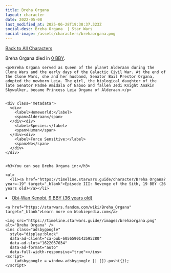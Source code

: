 ```yaml
---
title: Breha Organa
layout: character
date: 2022-05-08
last_modified_at: 2025-06-28T19:38:37.323Z
social-desc: Breha Organa  | Star Wars
social-image: /assets/characters/brehaorgana.png
---
```

<a href="/character" class="smaller">Back to All Characters</a>

<div class="character-profile container">
  <div class="col-10">
    <p>
    Breha Organa         died in <a href="https://timeline.starwars.guide/character/Breha Organa?year=0" target="_blank">0 BBY</a>.    
    </p>

    <p>Breha Organa served as Queen of the planet Alderaan during the Clone Wars and the early days of the Galactic Civil War. At the end of the Clone Wars, she and her husband, Senator Bail Prestor Organa, adopted the newborn Leia. The girl, the biological daughter of the late Senator Padmé Amidala of Naboo and fallen Jedi Knight Anakin Skywalker, became Princess Leia Organa of Alderaan.</p>


    <div class='metadata'>
      <div>
        <label>Homeworld:</label>
        <span>Alderaan</span>
      </div><div>
        <label>Species:</label>
        <span>Human</span>
      </div><div>
        <label>Force Sensitive:</label>
        <span>No</span>
      </div>
    </div>


    <h3>You can see Breha Organa in:</h3>

    <ul>
      <li><a href="https://timeline.starwars.guide/character/Breha Organa?year=-19" target="_blank">Episode III: Revenge of the Sith, 19 BBY (26 years old)</a></li>
  <li><a href="https://timeline.starwars.guide/character/Breha Organa?year=-9" target="_blank">Obi-Wan Kenobi, 9 BBY (36 years old)</a></li>
    </ul>

    <a href="https://starwars.fandom.com/wiki/Breha_Organa" target="_blank">Learn more on Wookiepedia.com</a>
  </div>
  <div class="character_image col-2">
    
    <img src="https://timeline.starwars.guide//images/brehaorgana.png" alt="Breha Organa" />
    <ins class="adsbygoogle"
      style="display:block"
      data-ad-client="ca-pub-6056590143595280"
      data-ad-slot="1622037034"
      data-ad-format="auto"
      data-full-width-responsive="true"></ins>
    <script>
        (adsbygoogle = window.adsbygoogle || []).push({});
    </script>
  </div>
</div>
